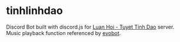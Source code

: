 # tinhlinhdao
Discord Bot built with discord.js for <a href="https://discord.gg/rgQG6jt">Luan Hoi - Tuyet Tinh Dao</a> server.
</br>
Music playback function referenced by <a href="https://github.com/eritislami/evobot">evobot</a>.
